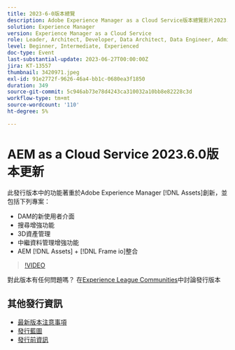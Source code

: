 ```yaml
---
title: 2023-6-0版本總覽
description: Adobe Experience Manager as a Cloud Service版本總覽影片2023.6.0此版本中的功能著重於Experience Manager Assets創新，並包括下列專案 — DAM搜尋增強功能3D資產管理中繼資料管理增強功能的全新使用者介面AEM [!DNL Assets] + [!DNL Frame io] 整合
solution: Experience Manager
version: Experience Manager as a Cloud Service
role: Leader, Architect, Developer, Data Architect, Data Engineer, Admin, User
level: Beginner, Intermediate, Experienced
doc-type: Event
last-substantial-update: 2023-06-27T00:00:00Z
jira: KT-13557
thumbnail: 3420971.jpeg
exl-id: 91e2772f-9626-46a4-bb1c-0680ea3f1850
duration: 349
source-git-commit: 5c946ab73e78d4243ca310032a10bb8e82228c3d
workflow-type: tm+mt
source-wordcount: '110'
ht-degree: 5%

---
```


# AEM as a Cloud Service 2023.6.0版本更新


此發行版本中的功能著重於Adobe Experience Manager [!DNL Assets]創新，並包括下列專案：

* DAM的新使用者介面
* 搜尋增強功能
* 3D資產管理
* 中繼資料管理增強功能
* AEM [!DNL Assets] + [!DNL Frame io]整合

>[!VIDEO](https://video.tv.adobe.com/v/3420971/?learn=on)


對此版本有任何問題嗎？  在[Experience League Communities](https://adobe.ly/444zA4U)中討論發行版本

## 其他發行資訊

* [最新版本注意事項](https://experienceleague.adobe.com/docs/experience-manager-cloud-service/content/release-notes/home.html?lang=zh-Hant)
* [發行藍圖](https://experienceleague.adobe.com/docs/experience-manager-release-information/aem-release-updates/update-releases-roadmap.html?lang=zh-Hant)
* [發行前資訊](https://experienceleague.adobe.com/docs/experience-manager-cloud-service/content/release-notes/prerelease.html?lang=zh-Hant)
